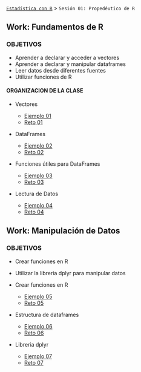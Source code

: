 [`Estadística con R`](../Readme.md) > `Sesión 01: Propedéutico de R`

## Work: Fundamentos de R

### OBJETIVOS 
- Aprender a declarar y acceder a vectores
- Aprender a declarar y manipular dataframes
- Leer datos desde diferentes fuentes
- Utilizar funciones de R

#### ORGANIZACION DE LA CLASE 

- Vectores
	- [Ejemplo 01](Ejemplo-01)
	- [Reto 01](Reto-01)

- DataFrames
	- [Ejemplo 02](Ejemplo-02)
	- [Reto 02](Reto-02)

- Funciones útiles para DataFrames
	- [Ejemplo 03](Ejemplo-03)
	- [Reto 03](Reto-03)

- Lectura de Datos
	- [Ejemplo 04](Ejemplo-04)
	- [Reto 04](Reto-04)

## Work: Manipulación de Datos

### OBJETIVOS 
- Crear funciones en R
- Utilizar la libreria dplyr para manipular datos

- Crear funciones en R
	- [Ejemplo 05](Ejemplo-05)
	- [Reto 05](Reto-05)

- Estructura de dataframes
	- [Ejemplo 06](Ejemplo-06)
	- [Reto 06](Reto-06)

- Libreria dplyr
	- [Ejemplo 07](Ejemplo-07)
	- [Reto 07](Reto-07)



